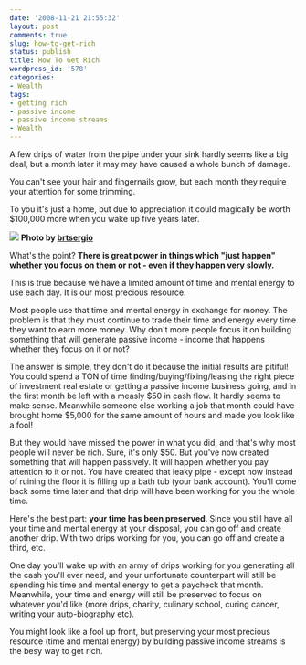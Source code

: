 ```yaml
---
date: '2008-11-21 21:55:32'
layout: post
comments: true
slug: how-to-get-rich
status: publish
title: How To Get Rich
wordpress_id: '578'
categories:
- Wealth
tags:
- getting rich
- passive income
- passive income streams
- Wealth
---
```


A few drips of water from the pipe under your sink hardly seems like a big deal, but a month later it may may have caused a whole bunch of damage.

You can't see your hair and fingernails grow, but each month they require your attention for some trimming.

To you it's just a home, but due to appreciation it could magically be worth $100,000 more when you wake up five years later.

![](http://s3.amazonaws.com/oldbloguploads/2008/11/drip1.jpg)
**Photo by [brtsergio](http://www.flickr.com/photos/brtsergio/2279908675/)**



What's the point?  **There is great power in things which "just happen" whether you focus on them or not - even if they happen very slowly.**

This is true because we have a limited amount of time and mental energy to use each day.  It is our most precious resource.

Most people use that time and mental energy in exchange for money.  The problem is that they must continue to trade their time and energy every time they want to earn more money.  Why don't more people focus it on building something that will generate passive income - income that happens whether they focus on it or not?

The answer is simple, they don't do it because the initial results are pitiful!  You could spend a TON of time finding/buying/fixing/leasing the right piece of investment real estate or getting a passive income business going, and in the first month be left with a measly $50 in cash flow.   It hardly seems to make sense.  Meanwhile someone else working a job that month could have brought home $5,000 for the same amount of hours and made you look like a fool!

But they would have missed the power in what you did, and that's why most people will never be rich.  Sure, it's only $50.  But you've now created something that will happen passively.  It will happen whether you pay attention to it or not.  You have created that leaky pipe - except now instead of ruining the floor it is filling up a bath tub (your bank account).  You'll come back some time later and that drip will have been working for you the whole time.

Here's the best part: **your time has been preserved**.  Since you still have all your time and mental energy at your disposal, you can go off and create another drip.  With two drips working for you, you can go off and create a third, etc.

One day you'll wake up with an army of drips working for you generating all the cash you'll ever need, and your unfortunate counterpart will still be spending his time and mental energy to get a paycheck that month.  Meanwhile, your time and energy will still be preserved to focus on whatever you'd like (more drips, charity, culinary school, curing cancer, writing your auto-biography etc).

You might look like a fool up front, but preserving your most precious resource (time and mental energy) by building passive income streams is the besy way to get rich.
